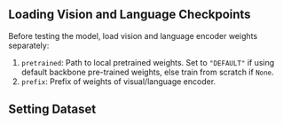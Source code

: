 ## Loading Vision and Language Checkpoints

Before testing the model, load vision and language encoder weights separately:
1. `pretrained`: Path to local pretrained weights. Set to `"DEFAULT"` if using default backbone pre-trained weights, else train from scratch if `None`.
2. `prefix`: Prefix of weights of visual/language encoder.


## Setting Dataset